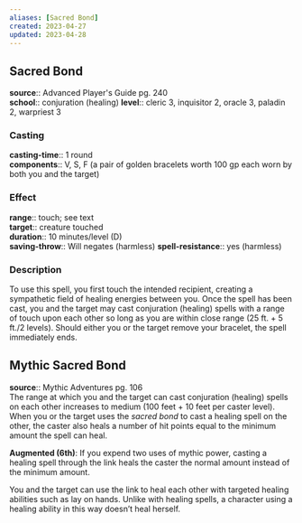 ```yaml
---
aliases: [Sacred Bond]
created: 2023-04-27
updated: 2023-04-28
---
```


## Sacred Bond

**source**:: Advanced Player's Guide pg. 240  
**school**:: conjuration (healing)
**level**:: cleric 3, inquisitor 2, oracle 3, paladin 2, warpriest 3

### Casting

**casting-time**:: 1 round  
**components**:: V, S, F (a pair of golden bracelets worth 100 gp each worn by both you and the target)

### Effect

**range**:: touch; see text  
**target**:: creature touched  
**duration**:: 10 minutes/level (D)  
**saving-throw**:: Will negates (harmless)
**spell-resistance**:: yes (harmless)

### Description

To use this spell, you first touch the intended recipient, creating a sympathetic field of healing energies between you. Once the spell has been cast, you and the target may cast conjuration (healing) spells with a range of touch upon each other so long as you are within close range (25 ft. + 5 ft./2 levels). Should either you or the target remove your bracelet, the spell immediately ends.

## Mythic Sacred Bond

**source**:: Mythic Adventures pg. 106  
The range at which you and the target can cast conjuration (healing) spells on each other increases to medium (100 feet + 10 feet per caster level). When you or the target uses the *sacred bond* to cast a healing spell on the other, the caster also heals a number of hit points equal to the minimum amount the spell can heal.  
  
**Augmented (6th)**: If you expend two uses of mythic power, casting a healing spell through the link heals the caster the normal amount instead of the minimum amount.  
  
You and the target can use the link to heal each other with targeted healing abilities such as lay on hands. Unlike with healing spells, a character using a healing ability in this way doesn’t heal herself.
